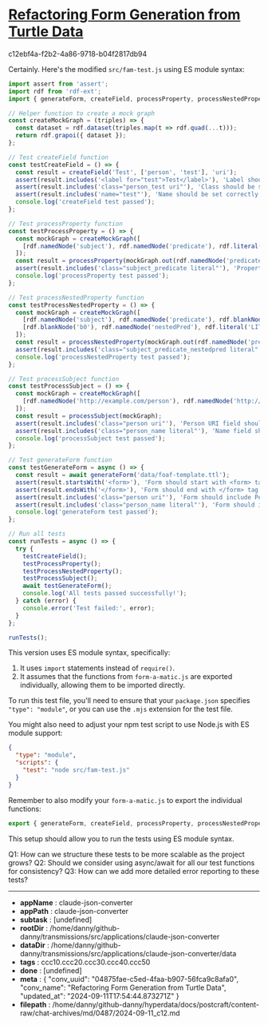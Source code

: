 # [Refactoring Form Generation from Turtle Data](https://claude.ai/chat/04875fae-c5ed-4faa-b907-56fca9c8afa0)

c12ebf4a-f2b2-4a86-9718-b04f2817db94

 Certainly. Here's the modified `src/fam-test.js` using ES module syntax:

```javascript
import assert from 'assert';
import rdf from 'rdf-ext';
import { generateForm, createField, processProperty, processNestedProperty, processSubject } from './form-a-matic.js';

// Helper function to create a mock graph
const createMockGraph = (triples) => {
  const dataset = rdf.dataset(triples.map(t => rdf.quad(...t)));
  return rdf.grapoi({ dataset });
};

// Test createField function
const testCreateField = () => {
  const result = createField('Test', ['person', 'test'], 'uri');
  assert(result.includes('<label for="test">Test</label>'), 'Label should be created correctly');
  assert(result.includes('class="person_test uri"'), 'Class should be set correctly');
  assert(result.includes('name="test"'), 'Name should be set correctly');
  console.log('createField test passed');
};

// Test processProperty function
const testProcessProperty = () => {
  const mockGraph = createMockGraph([
    [rdf.namedNode('subject'), rdf.namedNode('predicate'), rdf.literal('LITERAL')]
  ]);
  const result = processProperty(mockGraph.out(rdf.namedNode('predicate')), ['subject']);
  assert(result.includes('class="subject_predicate literal"'), 'Property should be processed correctly');
  console.log('processProperty test passed');
};

// Test processNestedProperty function
const testProcessNestedProperty = () => {
  const mockGraph = createMockGraph([
    [rdf.namedNode('subject'), rdf.namedNode('predicate'), rdf.blankNode('b0')],
    [rdf.blankNode('b0'), rdf.namedNode('nestedPred'), rdf.literal('LITERAL')]
  ]);
  const result = processNestedProperty(mockGraph.out(rdf.namedNode('predicate')), ['subject', 'predicate']);
  assert(result.includes('class="subject_predicate_nestedpred literal"'), 'Nested property should be processed correctly');
  console.log('processNestedProperty test passed');
};

// Test processSubject function
const testProcessSubject = () => {
  const mockGraph = createMockGraph([
    [rdf.namedNode('http://example.com/person'), rdf.namedNode('http://xmlns.com/foaf/0.1/name'), rdf.literal('LITERAL')]
  ]);
  const result = processSubject(mockGraph);
  assert(result.includes('class="person uri"'), 'Person URI field should be created');
  assert(result.includes('class="person_name literal"'), 'Name field should be created');
  console.log('processSubject test passed');
};

// Test generateForm function
const testGenerateForm = async () => {
  const result = await generateForm('data/foaf-template.ttl');
  assert(result.startsWith('<form>'), 'Form should start with <form> tag');
  assert(result.endsWith('</form>'), 'Form should end with </form> tag');
  assert(result.includes('class="person uri"'), 'Form should include Person URI field');
  assert(result.includes('class="person_name literal"'), 'Form should include Name field');
  console.log('generateForm test passed');
};

// Run all tests
const runTests = async () => {
  try {
    testCreateField();
    testProcessProperty();
    testProcessNestedProperty();
    testProcessSubject();
    await testGenerateForm();
    console.log('All tests passed successfully!');
  } catch (error) {
    console.error('Test failed:', error);
  }
};

runTests();
```

This version uses ES module syntax, specifically:

1. It uses `import` statements instead of `require()`.
2. It assumes that the functions from `form-a-matic.js` are exported individually, allowing them to be imported directly.

To run this test file, you'll need to ensure that your `package.json` specifies `"type": "module"`, or you can use the `.mjs` extension for the test file.

You might also need to adjust your npm test script to use Node.js with ES module support:

```json
{
  "type": "module",
  "scripts": {
    "test": "node src/fam-test.js"
  }
}
```

Remember to also modify your `form-a-matic.js` to export the individual functions:

```javascript
export { generateForm, createField, processProperty, processNestedProperty, processSubject };
```

This setup should allow you to run the tests using ES module syntax.

Q1: How can we structure these tests to be more scalable as the project grows?
Q2: Should we consider using async/await for all our test functions for consistency?
Q3: How can we add more detailed error reporting to these tests?

---

* **appName** : claude-json-converter
* **appPath** : claude-json-converter
* **subtask** : [undefined]
* **rootDir** : /home/danny/github-danny/transmissions/src/applications/claude-json-converter
* **dataDir** : /home/danny/github-danny/transmissions/src/applications/claude-json-converter/data
* **tags** : ccc10.ccc20.ccc30.ccc40.ccc50
* **done** : [undefined]
* **meta** : {
  "conv_uuid": "04875fae-c5ed-4faa-b907-56fca9c8afa0",
  "conv_name": "Refactoring Form Generation from Turtle Data",
  "updated_at": "2024-09-11T17:54:44.873271Z"
}
* **filepath** : /home/danny/github-danny/hyperdata/docs/postcraft/content-raw/chat-archives/md/0487/2024-09-11_c12.md